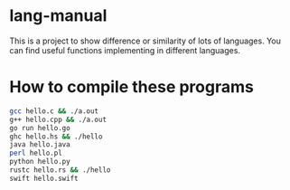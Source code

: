 # lang-manual
This is a project to show difference or similarity of lots of languages. You can find
useful functions implementing in different languages.

# How to compile these programs
```bash
gcc hello.c && ./a.out
g++ hello.cpp && ./a.out
go run hello.go
ghc hello.hs && ./hello
java hello.java
perl hello.pl
python hello.py
rustc hello.rs && ./hello
swift hello.swift
```
